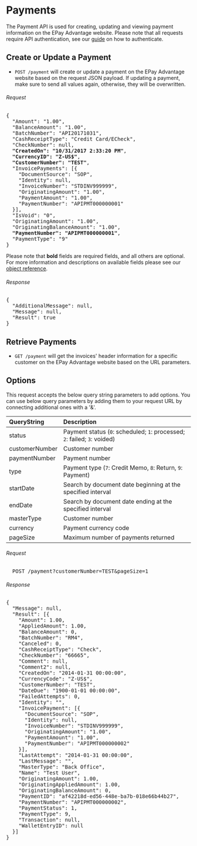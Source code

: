 Payments
============

The Payment API is used for creating, updating and viewing payment information on the EPay Advantage website. Please note that all requests require API authentication, see our [guide](Token.md) on how to authenticate.

Create or Update a Payment
--------------------

* `POST /payment` will create or update a payment on the EPay Advantage website based on the request JSON payload. If updating a payment, make sure to send all values again, otherwise, they will be overwritten.

###### Request
<pre>
{
  "Amount": "1.00",
  "BalanceAmount": "1.00",
  "BatchNumber": "API20171031",
  "CashReceiptType": "Credit Card/ECheck",
  "CheckNumber": null,
  <b>"CreatedOn": "10/31/2017 2:33:20 PM"</b>,
  <b>"CurrencyID": "Z-US$"</b>,
  <b>"CustomerNumber": "TEST"</b>,
  "InvoicePayments": [{
    "DocumentSource": "SOP",
    "Identity": null,
    "InvoiceNumber": "STDINV999999",
    "OriginatingAmount": "1.00",
    "PaymentAmount": "1.00",
    "PaymentNumber": "APIPMT000000001"
  }],
  "IsVoid": "0",
  "OriginatingAmount": "1.00",
  "OriginatingBalanceAmount": "1.00",
  <b>"PaymentNumber": "APIPMT000000001"</b>,
  "PaymentType": "9"
}
</pre>

Please note that **bold** fields are required fields, and all others are optional. For more information and descriptions on available fields please see our [object reference](../Objects/Payment.md).

###### Response
<pre>
{
  "AdditionalMessage": null,
  "Message": null,
  "Result": true
}
</pre>


Retrieve Payments
--------------------

* `GET /payment` will get the invoices' header information for a specific customer on the EPay Advantage website based on the URL parameters.

Options
-------

This request accepts the below query string parameters to add options. You can use below query parameters by adding them to your request URL by connecting additional ones with a '&'.

| QueryString | Description | 
| :------------- | :------------- | 
| status | Payment status (`0`: scheduled; `1`: processed; `2`: failed; `3`: voided)  |
| customerNumber | Customer number |
| paymentNumber | Payment number |
| type | Payment type (`7`: Credit Memo, `8`: Return, `9`: Payment) |
| startDate | Search by document date beginning at the specified interval |
| endDate | Search by document date ending at the specified interval |
| masterType | Customer number |
| currency | Payment currency code |
| pageSize | Maximum number of payments returned |

###### Request
<pre>
  POST /payment?customerNumber=TEST&pageSize=1
</pre>

###### Response
<pre>
{
  "Message": null,
  "Result": [{
    "Amount": 1.00,
    "AppliedAmount": 1.00,
    "BalanceAmount": 0,
    "BatchNumber": "RM4",
    "Canceled": 0,
    "CashReceiptType": "Check",
    "CheckNumber": "66665",
    "Comment": null,
    "Comment2": null,
    "CreatedOn": "2014-01-31 00:00:00",
    "CurrencyCode": "Z-US$",
    "CustomerNumber": "TEST",
    "DateDue": "1900-01-01 00:00:00",
    "FailedAttempts": 0,
    "Identity": "",
    "InvoicePayment": [{
      "DocumentSource": "SOP",
      "Identity": null,
      "InvoiceNumber": "STDINV999999",
      "OriginatingAmount": "1.00",
      "PaymentAmount": "1.00",
      "PaymentNumber": "APIPMT000000002"
    }],
    "LastAttempt": "2014-01-31 00:00:00",
    "LastMessage": "",
    "MasterType": "Back Office",
    "Name": "Test User",
    "OriginatingAmount": 1.00,
    "OriginatingAppliedAmount": 1.00,
    "OriginatingBalanceAmount": 0,
    "PaymentID": "af42218d-ed56-448e-ba7b-018e66b44b27",
    "PaymentNumber": "APIPMT000000002",
    "PaymentStatus": 1,
    "PaymentType": 9,
    "Transaction": null,
    "WalletEntryID": null
  }]
}
</pre>
